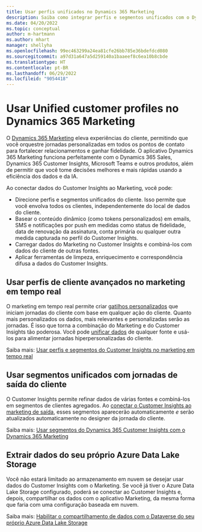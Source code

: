 ```yaml
---
title: Usar perfis unificados no Dynamics 365 Marketing
description: Saiba como integrar perfis e segmentos unificados com o Dynamics 365 Marketing.
ms.date: 04/20/2022
ms.topic: conceptual
author: m-hartmann
ms.author: mhart
manager: shellyha
ms.openlocfilehash: 99ec463299a24ea81cfe26bb785e36bdefdcd080
ms.sourcegitcommit: a97d31a647a5d259140a1baaeef8c6ea10b8cbde
ms.translationtype: HT
ms.contentlocale: pt-BR
ms.lasthandoff: 06/29/2022
ms.locfileid: "9054418"
---
```

# <a name="use-unified-customer-profiles-in-dynamics-365-marketing"></a>Usar Unified customer profiles no Dynamics 365 Marketing

O [Dynamics 365 Marketing](/dynamics365/marketing/overview) eleva experiências do cliente, permitindo que você orquestre jornadas personalizadas em todos os pontos de contato para fortalecer relacionamentos e ganhar fidelidade. O aplicativo Dynamics 365 Marketing funciona perfeitamente com o Dynamics 365 Sales, Dynamics 365 Customer Insights, Microsoft Teams e outros produtos, além de permitir que você tome decisões melhores e mais rápidas usando a eficiência dos dados e da IA.

Ao conectar dados do Customer Insights ao Marketing, você pode:

- Direcione perfis e segmentos unificados do cliente. Isso permite que você envolva todos os clientes, independentemente do local de dados do cliente.
- Basear o conteúdo dinâmico (como tokens personalizados) em emails, SMS e notificações por push em medidas como status de fidelidade, data de renovação da assinatura, conta primária ou qualquer outra medida capturada no perfil do Customer Insights.
- Carregar dados do Marketing no Customer Insights e combiná-los com dados do cliente de outras fontes.
- Aplicar ferramentas de limpeza, enriquecimento e correspondência difusa a dados do Customer Insights.

## <a name="use-rich-customer-profiles-in-real-time-marketing"></a>Usar perfis de cliente avançados no marketing em tempo real

O marketing em tempo real permite criar [gatilhos personalizados](/dynamics365/marketing/real-time-marketing-custom-triggers) que iniciam jornadas do cliente com base em qualquer ação do cliente. Quanto mais personalizados os dados, mais relevantes e personalizadas serão as jornadas. É isso que torna a combinação do Marketing e do Customer Insights tão poderosa. Você pode [unificar dados](data-unification.md) de qualquer fonte e usá-los para alimentar jornadas hiperpersonalizadas do cliente.

Saiba mais: [Usar perfis e segmentos do Customer Insights no marketing em tempo real](/dynamics365/marketing/real-time-marketing-ci-profile)

## <a name="use-unified-segments-with-outbound-customer-journeys"></a>Usar segmentos unificados com jornadas de saída do cliente

O Customer Insights permite refinar dados de várias fontes e combiná-los em segmentos de clientes agregados. Ao [conectar o Customer Insights ao marketing de saída](export-dynamics365-marketing.md), esses segmentos aparecerão automaticamente *e* serão atualizados automaticamente no designer da jornada do cliente.

Saiba mais: [Usar segmentos do Dynamics 365 Customer Insights com o Dynamics 365 Marketing](/dynamics365/marketing/customer-insights-segments)

## <a name="pull-data-from-your-own-azure-data-lake-storage"></a>Extrair dados do seu próprio Azure Data Lake Storage

Você não estará limitado ao armazenamento em nuvem se desejar usar dados do Customer Insights com o Marketing. Se você já tiver o Azure Data Lake Storage configurado, poderá se conectar ao Customer Insights e, depois, compartilhar os dados com o aplicativo Marketing, da mesma forma que faria com uma configuração baseada em nuvem.

Saiba mais: [Habilitar o compartilhamento de dados com o Dataverse do seu próprio Azure Data Lake Storage](customer-insights-dataverse.md#enable-data-sharing-with-dataverse-from-your-own-azure-data-lake-storage-preview)
